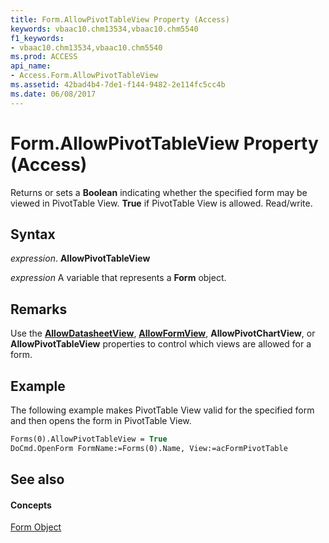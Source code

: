 ```yaml
---
title: Form.AllowPivotTableView Property (Access)
keywords: vbaac10.chm13534,vbaac10.chm5540
f1_keywords:
- vbaac10.chm13534,vbaac10.chm5540
ms.prod: ACCESS
api_name:
- Access.Form.AllowPivotTableView
ms.assetid: 42bad4b4-7de1-f144-9482-2e114fc5cc4b
ms.date: 06/08/2017
---
```



# Form.AllowPivotTableView Property (Access)

Returns or sets a  **Boolean** indicating whether the specified form may be viewed in PivotTable View. **True** if PivotTable View is allowed. Read/write.


## Syntax

 _expression_. **AllowPivotTableView**

 _expression_ A variable that represents a **Form** object.


## Remarks

Use the  **[AllowDatasheetView](form-allowdatasheetview-property-access.md)**, **[AllowFormView](form-allowformview-property-access.md)**, **AllowPivotChartView**, or **AllowPivotTableView** properties to control which views are allowed for a form.


## Example

The following example makes PivotTable View valid for the specified form and then opens the form in PivotTable View.


```vb
Forms(0).AllowPivotTableView = True 
DoCmd.OpenForm FormName:=Forms(0).Name, View:=acFormPivotTable 

```


## See also


#### Concepts


[Form Object](form-object-access.md)

